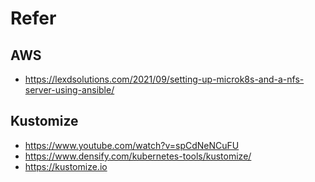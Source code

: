 # Refer

## AWS

- <https://lexdsolutions.com/2021/09/setting-up-microk8s-and-a-nfs-server-using-ansible/>

## Kustomize

- <https://www.youtube.com/watch?v=spCdNeNCuFU>
- <https://www.densify.com/kubernetes-tools/kustomize/>
- <https://kustomize.io>
